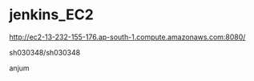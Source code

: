 # jenkins_EC2

http://ec2-13-232-155-176.ap-south-1.compute.amazonaws.com:8080/

sh030348/sh030348

anjum




